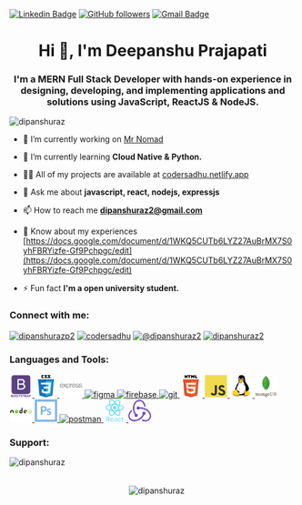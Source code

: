 [![Linkedin Badge](https://img.shields.io/badge/-codersadhu-blue?style=social&logo=Linkedin&logoColor=blue&link=https://www.linkedin.com/in/codersadhu/)](https://www.linkedin.com/in/codersadhu/) [![GitHub followers](https://img.shields.io/github/followers/dipanshuraz?label=Follow&style=social)](https://github.com/dipanshuraz/?tab=follow) [![Gmail Badge](https://img.shields.io/badge/-shivanshsrivastava2000-c14438?style=social&logo=Gmail&logoColor=red&link=mailto:dipanshuraz2@gmail.com)](mailto:dipanshuraz2@gmail.com) 

<h1 align="center">Hi 👋, I'm Deepanshu Prajapati</h1>
<h3 align="center">I'm a MERN Full Stack Developer with hands-on experience in designing, developing, and implementing applications and solutions using JavaScript, ReactJS & NodeJS.</h3>

<p align="left"> <img src="https://komarev.com/ghpvc/?username=dipanshuraz&label=Profile%20views&color=0e75b6&style=flat" alt="dipanshuraz" /> </p>

- 🔭 I’m currently working on [Mr Nomad](https://mrnomad.netlify.app/)

- 🌱 I’m currently learning **Cloud Native & Python.**

- 👨‍💻 All of my projects are available at [codersadhu.netlify.app](codersadhu.netlify.app)

- 💬 Ask me about **javascript, react, nodejs, expressjs**

- 📫 How to reach me **dipanshuraz2@gmail.com**

- 📄 Know about my experiences [https://docs.google.com/document/d/1WKQ5CUTb6LYZ27AuBrMX7S0yhFBRYizfe-Gf9Pchpgc/edit](https://docs.google.com/document/d/1WKQ5CUTb6LYZ27AuBrMX7S0yhFBRYizfe-Gf9Pchpgc/edit)

- ⚡ Fun fact **I'm a open university student.**

<h3 align="left">Connect with me:</h3>
<p align="left">
<a href="https://dev.to/dipanshurazp2" target="blank"><img align="center" src="https://cdn.jsdelivr.net/npm/simple-icons@3.0.1/icons/dev-dot-to.svg" alt="dipanshurazp2" height="30" width="40" /></a>
<a href="https://linkedin.com/in/codersadhu" target="blank"><img align="center" src="https://raw.githubusercontent.com/rahuldkjain/github-profile-readme-generator/master/src/images/icons/Social/linked-in-alt.svg" alt="codersadhu" height="30" width="40" /></a>
<a href="https://medium.com/@dipanshuraz2" target="blank"><img align="center" src="https://raw.githubusercontent.com/rahuldkjain/github-profile-readme-generator/master/src/images/icons/Social/medium.svg" alt="@dipanshuraz2" height="30" width="40" /></a>
<a href="https://www.leetcode.com/dipanshuraz2" target="blank"><img align="center" src="https://raw.githubusercontent.com/rahuldkjain/github-profile-readme-generator/master/src/images/icons/Social/leet-code.svg" alt="dipanshuraz2" height="30" width="40" /></a>
</p>

<h3 align="left">Languages and Tools:</h3>
<p align="left"> <a href="https://getbootstrap.com" target="_blank"> <img src="https://raw.githubusercontent.com/devicons/devicon/master/icons/bootstrap/bootstrap-plain-wordmark.svg" alt="bootstrap" width="40" height="40"/> </a> <a href="https://www.w3schools.com/css/" target="_blank"> <img src="https://raw.githubusercontent.com/devicons/devicon/master/icons/css3/css3-original-wordmark.svg" alt="css3" width="40" height="40"/> </a> <a href="https://expressjs.com" target="_blank"> <img src="https://raw.githubusercontent.com/devicons/devicon/master/icons/express/express-original-wordmark.svg" alt="express" width="40" height="40"/> </a> <a href="https://www.figma.com/" target="_blank"> <img src="https://www.vectorlogo.zone/logos/figma/figma-icon.svg" alt="figma" width="40" height="40"/> </a> <a href="https://firebase.google.com/" target="_blank"> <img src="https://www.vectorlogo.zone/logos/firebase/firebase-icon.svg" alt="firebase" width="40" height="40"/> </a> <a href="https://git-scm.com/" target="_blank"> <img src="https://www.vectorlogo.zone/logos/git-scm/git-scm-icon.svg" alt="git" width="40" height="40"/> </a> <a href="https://www.w3.org/html/" target="_blank"> <img src="https://raw.githubusercontent.com/devicons/devicon/master/icons/html5/html5-original-wordmark.svg" alt="html5" width="40" height="40"/> </a> <a href="https://developer.mozilla.org/en-US/docs/Web/JavaScript" target="_blank"> <img src="https://raw.githubusercontent.com/devicons/devicon/master/icons/javascript/javascript-original.svg" alt="javascript" width="40" height="40"/> </a> <a href="https://www.linux.org/" target="_blank"> <img src="https://raw.githubusercontent.com/devicons/devicon/master/icons/linux/linux-original.svg" alt="linux" width="40" height="40"/> </a> <a href="https://www.mongodb.com/" target="_blank"> <img src="https://raw.githubusercontent.com/devicons/devicon/master/icons/mongodb/mongodb-original-wordmark.svg" alt="mongodb" width="40" height="40"/> </a> <a href="https://nodejs.org" target="_blank"> <img src="https://raw.githubusercontent.com/devicons/devicon/master/icons/nodejs/nodejs-original-wordmark.svg" alt="nodejs" width="40" height="40"/> </a> <a href="https://www.photoshop.com/en" target="_blank"> <img src="https://raw.githubusercontent.com/devicons/devicon/master/icons/photoshop/photoshop-line.svg" alt="photoshop" width="40" height="40"/> </a> <a href="https://postman.com" target="_blank"> <img src="https://www.vectorlogo.zone/logos/getpostman/getpostman-icon.svg" alt="postman" width="40" height="40"/> </a> <a href="https://reactjs.org/" target="_blank"> <img src="https://raw.githubusercontent.com/devicons/devicon/master/icons/react/react-original-wordmark.svg" alt="react" width="40" height="40"/> </a> <a href="https://redux.js.org" target="_blank"> <img src="https://raw.githubusercontent.com/devicons/devicon/master/icons/redux/redux-original.svg" alt="redux" width="40" height="40"/> </a> </p>

<h3 align="left">Support:</h3>
<p><a href="https://www.buymeacoffee.com/dipanshuraz"> <img align="left" src="https://cdn.buymeacoffee.com/buttons/v2/default-yellow.png" height="50" width="210" alt="dipanshuraz" /></a></p><br><br>

<p><img align="center" src="https://github-readme-stats.vercel.app/api/top-langs?username=dipanshuraz&show_icons=true&locale=en&layout=compact" alt="dipanshuraz" /></p>
